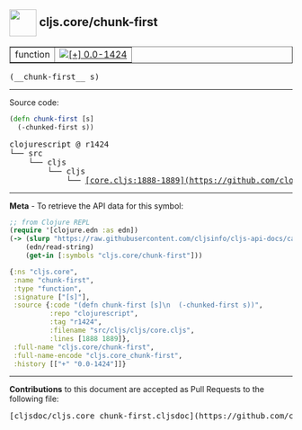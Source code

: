 ## <img width="48px" valign="middle" src="http://i.imgur.com/Hi20huC.png"> cljs.core/chunk-first

 <table border="1">
<tr>

<td>function</td>
<td><a href="https://github.com/cljsinfo/cljs-api-docs/tree/0.0-1424"><img valign="middle" alt="[+] 0.0-1424" src="https://img.shields.io/badge/+-0.0--1424-lightgrey.svg"></a> </td>
</tr>
</table>

 <samp>
(__chunk-first__ s)<br>
</samp>

---





Source code:

```clj
(defn chunk-first [s]
  (-chunked-first s))
```

 <pre>
clojurescript @ r1424
└── src
    └── cljs
        └── cljs
            └── <ins>[core.cljs:1888-1889](https://github.com/clojure/clojurescript/blob/r1424/src/cljs/cljs/core.cljs#L1888-L1889)</ins>
</pre>


---

__Meta__ - To retrieve the API data for this symbol:

```clj
;; from Clojure REPL
(require '[clojure.edn :as edn])
(-> (slurp "https://raw.githubusercontent.com/cljsinfo/cljs-api-docs/catalog/cljs-api.edn")
    (edn/read-string)
    (get-in [:symbols "cljs.core/chunk-first"]))
```

```clj
{:ns "cljs.core",
 :name "chunk-first",
 :type "function",
 :signature ["[s]"],
 :source {:code "(defn chunk-first [s]\n  (-chunked-first s))",
          :repo "clojurescript",
          :tag "r1424",
          :filename "src/cljs/cljs/core.cljs",
          :lines [1888 1889]},
 :full-name "cljs.core/chunk-first",
 :full-name-encode "cljs.core_chunk-first",
 :history [["+" "0.0-1424"]]}

```

---

__Contributions__ to this document are accepted as Pull Requests to the following file:

 <pre>
[cljsdoc/cljs.core_chunk-first.cljsdoc](https://github.com/cljsinfo/cljs-api-docs/blob/master/cljsdoc/cljs.core_chunk-first.cljsdoc)
</pre>

